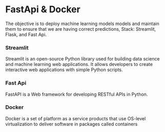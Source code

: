 # FastApi & Docker
The objective is to deploy machine learning models models and maintain them to ensure that we are having correct predictions, 
Stack: Streamlit, Flask, and Fast Api. 

### Streamlit
Streamlit is an open-source Python library used for building data science and machine learning web applications. It allows developers to create interactive web applications with simple Python scripts.

### Fast Api
FastAPI is a Web framework for developing RESTful APIs in Python.

### Docker
Docker is a set of platform as a service products that use OS-level virtualization to deliver software in packages called containers
